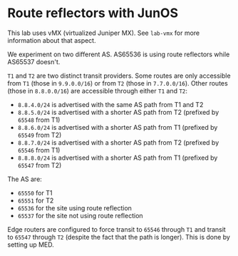 Route reflectors with JunOS
===========================

This lab uses vMX (virtualized Juniper MX). See `lab-vmx` for more
information about that aspect.

We experiment on two different AS. AS65536 is using route reflectors
while AS65537 doesn't.

`T1` and `T2` are two distinct transit providers. Some routes are only
accessible from `T1` (those in `9.9.0.0/16`) or from `T2` (those in
`7.7.0.0/16`). Other routes (those in `8.8.0.0/16`) are accessible
through either `T1` and `T2`:

 - `8.8.4.0/24` is advertised with the same AS path from T1 and T2
 - `8.8.5.0/24` is advertised with a shorter AS path from T2 (prefixed by `65548` from T1)
 - `8.8.6.0/24` is advertised with a shorter AS path from T1 (prefixed by `65549` from T2)
 - `8.8.7.0/24` is advertised with a shorter AS path from T2 (prefixed by `65546` from T1)
 - `8.8.8.0/24` is advertised with a shorter AS path from T1 (prefixed by `65547` from T2)

The AS are:

 - `65550` for T1
 - `65551` for T2
 - `65536` for the site using route reflection
 - `65537` for the site not using route reflection

Edge routers are configured to force transit to `65546` through `T1`
and transit to `65547` through `T2` (despite the fact that the path is
longer). This is done by setting up MED.
